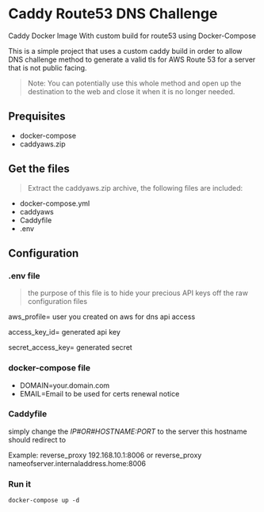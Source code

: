 # Caddy Route53 DNS Challenge
Caddy Docker Image With custom build for route53 using Docker-Compose

This is a simple project that uses a custom caddy build in order to allow DNS challenge method to generate a valid tls for AWS Route 53 for a server that is not public facing.

> Note: You can potentially use this whole method and open up the destination to the web and close it when it is no longer needed.

## Prequisites
- docker-compose
- caddyaws.zip

## Get the files
> Extract the caddyaws.zip archive, the following files are included:

- docker-compose.yml
- caddyaws
- Caddyfile
- .env

## Configuration
### .env file
> the purpose of this file is to hide your precious API keys off the raw configuration files

aws_profile= user you created on aws for dns api access

access_key_id= generated api key

secret_access_key= generated secret

### docker-compose file

- DOMAIN=your.domain.com
- EMAIL=Email to be used for certs renewal notice

### Caddyfile

simply change the *IP#OR#HOSTNAME:PORT* to the server this hostname should redirect to

Example: reverse_proxy 192.168.10.1:8006
or
reverse_proxy nameofserver.internaladdress.home:8006

### Run it

```shell
docker-compose up -d
```

